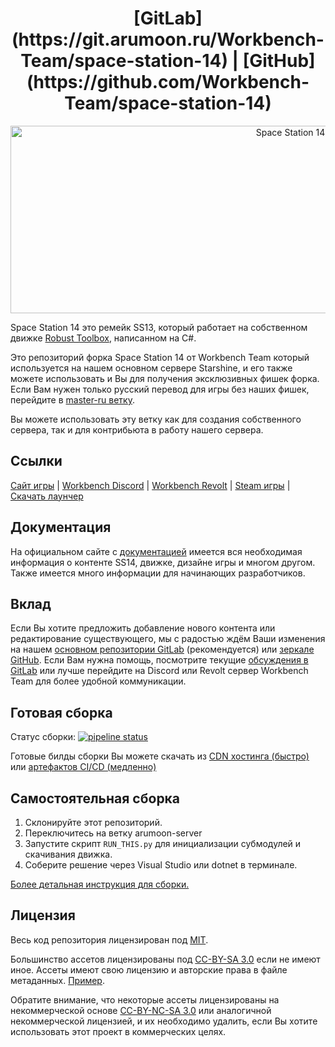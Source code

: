 <h1 align="center"> [GitLab](https://git.arumoon.ru/Workbench-Team/space-station-14) | [GitHub](https://github.com/Workbench-Team/space-station-14) </h1>

<p align="center"> <img alt="Space Station 14" width="880" height="300" src="https://raw.githubusercontent.com/space-wizards/asset-dump/de329a7898bb716b9d5ba9a0cd07f38e61f1ed05/github-logo.svg" /></p>

Space Station 14 это ремейк SS13, который работает на собственном движке [Robust Toolbox](https://github.com/space-wizards/RobustToolbox), написанном на C#.

Это репозиторий форка Space Station 14 от Workbench Team который используется на нашем основном сервере Starshine, и его также можете использовать и Вы для получения эксклюзивных фишек форка. Если Вам нужен только русский перевод для игры без наших фишек, перейдите в [master-ru ветку](https://git.arumoon.ru/Workbench-Team/space-station-14/-/tree/master-ru).

Вы можете использовать эту ветку как для создания собственного сервера, так и для контрибьюта в работу нашего сервера.

## Ссылки

[Сайт игры](https://spacestation14.io/) | [Workbench Discord](https://discord.com/servers/workbench-team-727015266642296924) | [Workbench Revolt](https://rvlt.gg/wcYASVKF) | [Steam игры](https://store.steampowered.com/app/1255460/Space_Station_14/) | [Скачать лаунчер](https://spacestation14.io/about/nightlies/)

## Документация

На официальном сайте с [документацией](https://docs.spacestation14.io/) имеется вся необходимая информация о контенте SS14, движке, дизайне игры и многом другом. Также имеется много информации для начинающих разработчиков.

## Вклад

Если Вы хотите предложить добавление нового контента или редактирование существующего, мы с радостью ждём Ваши изменения на нашем [основном репозитории GitLab](https://git.arumoon.ru/Workbench-Team/space-station-14/-/tree/arumoon-server) (рекомендуется) или [зеркале GitHub](https://github.com/Workbench-Team/space-station-14/tree/arumoon-server). Если Вам нужна помощь, посмотрите текущие [обсуждения в GitLab](https://git.arumoon.ru/Workbench-Team/space-station-14/-/issues) или лучше перейдите на Discord или Revolt сервер Workbench Team для более удобной коммуникации.

## Готовая сборка

Статус сборки: [![pipeline status](https://git.arumoon.ru/Workbench-Team/space-station-14/badges/arumoon-server/pipeline.svg)](https://git.arumoon.ru/Workbench-Team/space-station-14/-/commits/arumoon-server)

Готовые билды сборки Вы можете скачать из [CDN хостинга (быстро)](https://ss14.lolicon.monster/builds/arumoon-server-builds.html) или [артефактов CI/CD (медленно)](https://git.arumoon.ru/Workbench-Team/space-station-14/-/pipelines?page=1&scope=all&ref=arumoon-server&status=success)

## Самостоятельная сборка

1. Склонируйте этот репозиторий.
2. Переключитесь на ветку arumoon-server
3. Запустите скрипт `RUN_THIS.py` для инициализации субмодулей и скачивания движка.
4. Соберите решение через Visual Studio или dotnet в терминале.

[Более детальная инструкция для сборки.](https://docs.spacestation14.com/en/general-development/setup.html)

## Лицензия

Весь код репозитория лицензирован под [MIT](https://git.arumoon.ru/Workbench-Team/space-station-14/blob/master-ru/LICENSE.TXT).

Большинство ассетов лицензированы под [CC-BY-SA 3.0](https://creativecommons.org/licenses/by-sa/3.0/) если не имеют иное. Ассеты имеют свою лицензию и авторские права в файле метаданных. [Пример](https://git.arumoon.ru/Workbench-Team/space-station-14/blob/master-ru/Resources/Textures/Objects/Tools/crowbar.rsi/meta.json).

Обратите внимание, что некоторые ассеты лицензированы на некоммерческой основе [CC-BY-NC-SA 3.0](https://creativecommons.org/licenses/by-nc-sa/3.0/) или аналогичной некоммерческой лицензией, и их необходимо удалить, если Вы хотите использовать этот проект в коммерческих целях.
